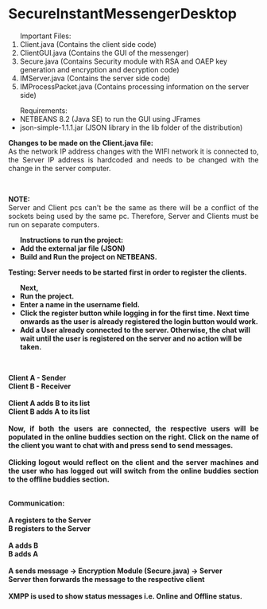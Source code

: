 # SecureInstantMessengerDesktop

<ol>
Important Files:
<li>Client.java (Contains the client side code)</li>
<li>ClientGUI.java (Contains the GUI of the messenger)</li>
<li>Secure.java (Contains Security module with RSA and OAEP key generation and encryption and decryption code)</li>
<li>IMServer.java (Contains the server side code)</li>
<li>IMProcessPacket.java (Contains processing information on the server side)</li>
</ol>
 
<ul>
Requirements:
<li>NETBEANS 8.2 (Java SE) to run the GUI using JFrames</li>
<li>json-simple-1.1.1.jar (JSON library in the lib folder of the distribution)</li>
</ul>

 
             
<p align="justify">
<strong>Changes to be made on the Client.java file:</strong><br>
As the network IP address changes with the WIFI network it is connected to, the Server IP address is hardcoded and needs to be changed with the change in the server computer.</p>

<br>
<p align="justify">
<strong>NOTE:</strong> <br>Server and Client pcs can't be the same as there will be a conflict of the sockets being used by the same pc. Therefore, Server and Clients must be run on separate computers.</p>


<ul>
<strong>Instructions to run the project:<strong>
<li>Add the external jar file (JSON)</li>
<li>Build and Run the project on NETBEANS.</li>
</ul>

<strong>Testing:</strong>
Server needs to be started first in order to register the clients.

<ul>Next,
<li>Run the project.</li>
<li>Enter a name in the username field.</li>
<li>Click the register button while logging in for the first time. Next time onwards as the user is already registered the login button would work.</li>
<li>Add a User already connected to the server. Otherwise, the chat will wait until the user is registered on the server and no action will be taken.</li>
</ul>
<br>
<p align="justify">
Client A - Sender<br>
Client B - Receiver<br>
<br>
Client A adds B to its list<br>
Client B adds A to its list<br>
<br>
Now, if both the users are connected, the respective users will be populated in the online buddies section on the right. Click on the name of the client you want to chat with and press send to send messages.<br>
<br>
Clicking logout would reflect on the client and the server machines and the user who has logged out will switch from the online buddies section to the offline buddies section.</p>
<br>
<strong>Communication:</strong><br>
<br>
A registers to the Server<br>
B registers to the Server<br>
<br>
A adds B<br>
B adds A<br>
<br>
A sends message -> Encryption Module (Secure.java) -> Server<br>
Server then forwards the message to the respective client<br>
<br>
XMPP is used to show status messages i.e. Online and Offline status.<br>
